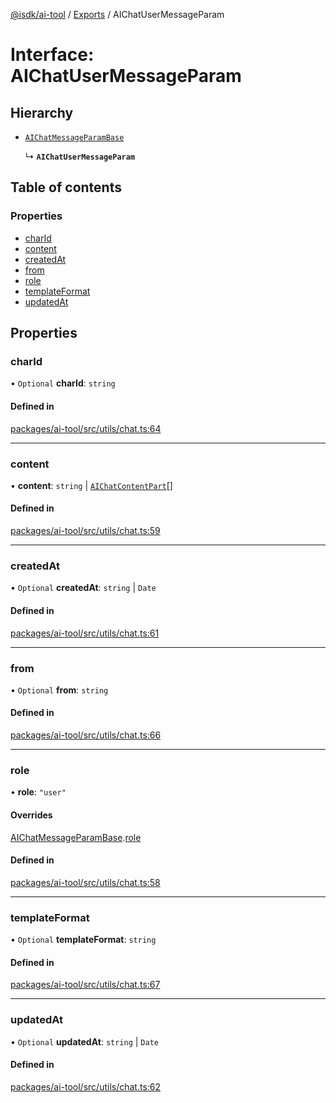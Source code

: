 [@isdk/ai-tool](../README.md) / [Exports](../modules.md) / AIChatUserMessageParam

# Interface: AIChatUserMessageParam

## Hierarchy

- [`AIChatMessageParamBase`](AIChatMessageParamBase.md)

  ↳ **`AIChatUserMessageParam`**

## Table of contents

### Properties

- [charId](AIChatUserMessageParam.md#charid)
- [content](AIChatUserMessageParam.md#content)
- [createdAt](AIChatUserMessageParam.md#createdat)
- [from](AIChatUserMessageParam.md#from)
- [role](AIChatUserMessageParam.md#role)
- [templateFormat](AIChatUserMessageParam.md#templateformat)
- [updatedAt](AIChatUserMessageParam.md#updatedat)

## Properties

### charId

• `Optional` **charId**: `string`

#### Defined in

[packages/ai-tool/src/utils/chat.ts:64](https://github.com/isdk/ai-tool.js/blob/0f8a4d4a5fd2f372072a81ed0b281e2d8d5796f1/src/utils/chat.ts#L64)

___

### content

• **content**: `string` \| [`AIChatContentPart`](../modules.md#aichatcontentpart)[]

#### Defined in

[packages/ai-tool/src/utils/chat.ts:59](https://github.com/isdk/ai-tool.js/blob/0f8a4d4a5fd2f372072a81ed0b281e2d8d5796f1/src/utils/chat.ts#L59)

___

### createdAt

• `Optional` **createdAt**: `string` \| `Date`

#### Defined in

[packages/ai-tool/src/utils/chat.ts:61](https://github.com/isdk/ai-tool.js/blob/0f8a4d4a5fd2f372072a81ed0b281e2d8d5796f1/src/utils/chat.ts#L61)

___

### from

• `Optional` **from**: `string`

#### Defined in

[packages/ai-tool/src/utils/chat.ts:66](https://github.com/isdk/ai-tool.js/blob/0f8a4d4a5fd2f372072a81ed0b281e2d8d5796f1/src/utils/chat.ts#L66)

___

### role

• **role**: ``"user"``

#### Overrides

[AIChatMessageParamBase](AIChatMessageParamBase.md).[role](AIChatMessageParamBase.md#role)

#### Defined in

[packages/ai-tool/src/utils/chat.ts:58](https://github.com/isdk/ai-tool.js/blob/0f8a4d4a5fd2f372072a81ed0b281e2d8d5796f1/src/utils/chat.ts#L58)

___

### templateFormat

• `Optional` **templateFormat**: `string`

#### Defined in

[packages/ai-tool/src/utils/chat.ts:67](https://github.com/isdk/ai-tool.js/blob/0f8a4d4a5fd2f372072a81ed0b281e2d8d5796f1/src/utils/chat.ts#L67)

___

### updatedAt

• `Optional` **updatedAt**: `string` \| `Date`

#### Defined in

[packages/ai-tool/src/utils/chat.ts:62](https://github.com/isdk/ai-tool.js/blob/0f8a4d4a5fd2f372072a81ed0b281e2d8d5796f1/src/utils/chat.ts#L62)
